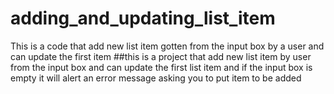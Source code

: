 # adding_and_updating_list_item
This is a code that add new list item gotten from the input box by a user and can update the first item
##this is a project that add new list item by user from the input box and can update the first list item and if the input box is empty it will alert an error message asking you to put item to be added  
